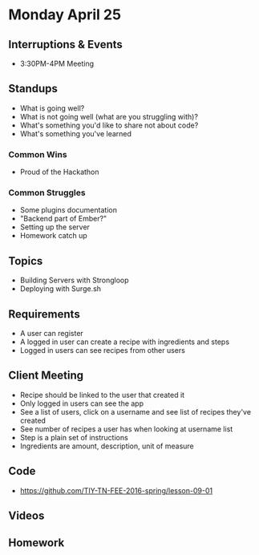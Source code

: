 # Monday April 25

## Interruptions & Events

* 3:30PM-4PM Meeting

## Standups

* What is going well?
* What is not going well (what are you struggling with)?
* What's something you'd like to share not about code?
* What's something you've learned

### Common Wins

* Proud of the Hackathon

### Common Struggles

* Some plugins documentation
* "Backend part of Ember?"
* Setting up the server
* Homework catch up

## Topics

- Building Servers with Strongloop
- Deploying with Surge.sh

## Requirements

- A user can register
- A logged in user can create a recipe with ingredients and steps
- Logged in users can see recipes from other users

## Client Meeting

- Recipe should be linked to the user that created it
- Only logged in users can see the app
- See a list of users, click on a username and see list of recipes they've created
- See number of recipes a user has when looking at username list
- Step is a plain set of instructions
- Ingredients are amount, description, unit of measure

## Code

* https://github.com/TIY-TN-FEE-2016-spring/lesson-09-01

## Videos

## Homework
